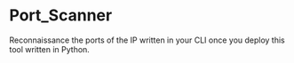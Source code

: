 # Port_Scanner
Reconnaissance the ports of the IP written in your CLI once you deploy this tool written in Python.
